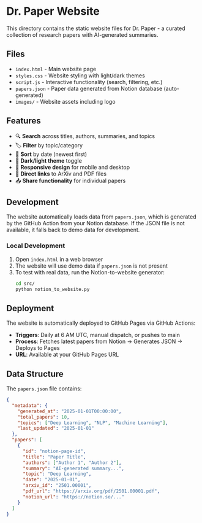 # Dr. Paper Website

This directory contains the static website files for Dr. Paper - a curated collection of research papers with AI-generated summaries.

## Files

- `index.html` - Main website page
- `styles.css` - Website styling with light/dark themes
- `script.js` - Interactive functionality (search, filtering, etc.)
- `papers.json` - Paper data generated from Notion database (auto-generated)
- `images/` - Website assets including logo

## Features

- 🔍 **Search** across titles, authors, summaries, and topics
- 🏷️ **Filter** by topic/category
- 📅 **Sort** by date (newest first)
- 🌙 **Dark/light theme** toggle
- 📱 **Responsive design** for mobile and desktop
- 🔗 **Direct links** to ArXiv and PDF files
- 📤 **Share functionality** for individual papers

## Development

The website automatically loads data from `papers.json`, which is generated by the GitHub Action from your Notion database. If the JSON file is not available, it falls back to demo data for development.

### Local Development

1. Open `index.html` in a web browser
2. The website will use demo data if `papers.json` is not present
3. To test with real data, run the Notion-to-website generator:
   ```bash
   cd src/
   python notion_to_website.py
   ```

## Deployment

The website is automatically deployed to GitHub Pages via GitHub Actions:

- **Triggers**: Daily at 6 AM UTC, manual dispatch, or pushes to main
- **Process**: Fetches latest papers from Notion → Generates JSON → Deploys to Pages
- **URL**: Available at your GitHub Pages URL

## Data Structure

The `papers.json` file contains:

```json
{
  "metadata": {
    "generated_at": "2025-01-01T00:00:00",
    "total_papers": 10,
    "topics": ["Deep Learning", "NLP", "Machine Learning"],
    "last_updated": "2025-01-01"
  },
  "papers": [
    {
      "id": "notion-page-id",
      "title": "Paper Title",
      "authors": ["Author 1", "Author 2"],
      "summary": "AI-generated summary...",
      "topic": "Deep Learning",
      "date": "2025-01-01",
      "arxiv_id": "2501.00001",
      "pdf_url": "https://arxiv.org/pdf/2501.00001.pdf",
      "notion_url": "https://notion.so/..."
    }
  ]
}
```